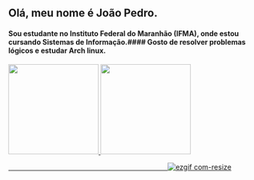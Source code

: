 ## Olá, meu nome é João Pedro.
 #### Sou estudante no Instituto Federal do Maranhão (IFMA), onde estou cursando Sistemas de Informação.#### Gosto de resolver problemas lógicos e estudar Arch linux.
 <div>
	<a href="https://beacons.ai/hagsir">
	<img height=180em" src="https://github-readme-stats.vercel.app/api?username=hagsir&show_icons=true&theme=dark&include_all_commits=true&count_private=true"/>
	<img height=180em" src="https://github-readme-stats.vercel.app/api/top-langs/?username=hagsir&layout=compact&langs_count=16&theme=dark"/>

</div>

⠀⠀⠀⠀⠀⠀⠀⠀⠀⠀⠀⠀⠀⠀⠀⠀⠀⠀⠀⠀⠀⠀⠀⠀⠀⠀⠀⠀⠀⠀⠀![ezgif com-resize](https://github.com/hagsir/hagsir/assets/83050781/63a2bf7e-fc50-4d65-b58c-80059f5de806)
